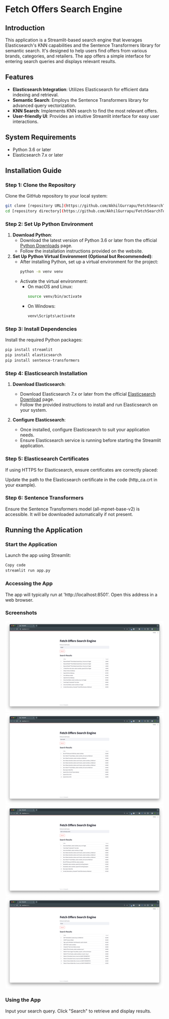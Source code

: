 # Fetch Offers Search Engine

## Introduction

This application is a Streamlit-based search engine that leverages Elasticsearch's KNN capabilities and the Sentence Transformers library for semantic search. It's designed to help users find offers from various brands, categories, and retailers. The app offers a simple interface for entering search queries and displays relevant results.

## Features

- **Elasticsearch Integration**: Utilizes Elasticsearch for efficient data indexing and retrieval.
- **Semantic Search**: Employs the Sentence Transformers library for advanced query vectorization.
- **KNN Search**: Implements KNN search to find the most relevant offers.
- **User-friendly UI**: Provides an intuitive Streamlit interface for easy user interactions.

## System Requirements

- Python 3.6 or later
- Elasticsearch 7.x or later

## Installation Guide

### Step 1: Clone the Repository

Clone the GitHub repository to your local system:

```bash
git clone [repository URL](https://github.com/AkhilGurrapu/FetchSearchTool.git)
cd [repository directory](https://github.com/AkhilGurrapu/FetchSearchTool.git)
```


### Step 2: Set Up Python Environment
1. **Download Python**:
   - Download the latest version of Python 3.6 or later from the official [Python Downloads](https://www.python.org/downloads/) page.
   - Follow the installation instructions provided on the website.
2. **Set Up Python Virtual Environment (Optional but Recommended)**:
   - After installing Python, set up a virtual environment for the project:
     ```bash
     python -m venv venv
     ```
   - Activate the virtual environment:
     - On macOS and Linux:
       ```bash
       source venv/bin/activate
       ```
     - On Windows:
       ```bash
       venv\Scripts\activate
       ```

### Step 3: Install Dependencies
Install the required Python packages:

```bash
pip install streamlit
pip install elasticsearch
pip install sentence-transformers
```

### Step 4: Elasticsearch Installation
1. **Download Elasticsearch**:
   - Download Elasticsearch 7.x or later from the official [Elasticsearch Download](https://www.elastic.co/downloads/elasticsearch) page.
   - Follow the provided instructions to install and run Elasticsearch on your system.

2. **Configure Elasticsearch**:
   - Once installed, configure Elasticsearch to suit your application needs.
   - Ensure Elasticsearch service is running before starting the Streamlit application.

### Step 5: Elasticsearch Certificates
If using HTTPS for Elasticsearch, ensure certificates are correctly placed:

Update the path to the Elasticsearch certificate in the code (http_ca.crt in your example).

### Step 6: Sentence Transformers
Ensure the Sentence Transformers model (all-mpnet-base-v2) is accessible. It will be downloaded automatically if not present.

## Running the Application
### Start the Application

Launch the app using Streamlit:

```bash
Copy code
streamlit run app.py
```

### Accessing the App

The app will typically run at 'http://localhost:8501'. Open this address in a web browser.

### Screenshots
![Streamlit Application Interface](images/1.png)
![Streamlit Application Interface](images/2.png)
![Streamlit Application Interface](images/3.png)
![Streamlit Application Interface](images/4.png)

### Using the App

Input your search query.
Click "Search" to retrieve and display results.
